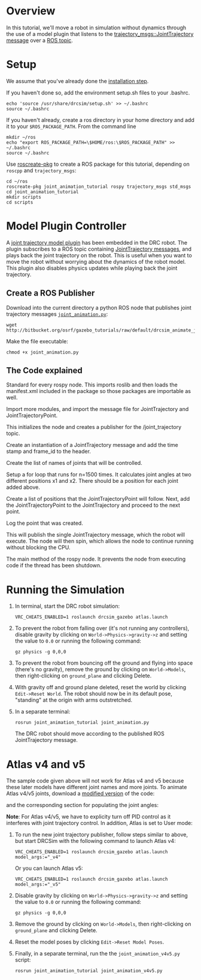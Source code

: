 # Overview

In this tutorial, we'll move a robot in simulation without dynamics through the use of a model plugin that listens to the [trajectory_msgs::JointTrajectory message](http://ros.org/wiki/trajectory_msgs) over a [ROS topic](http://www.ros.org/wiki/Topics).

# Setup

We assume that you've already done the [installation step](http://gazebosim.org/tutorials/?tut=drcsim_install&cat=drcsim).

If you haven't done so, add the environment setup.sh files to your .bashrc.

~~~
echo 'source /usr/share/drcsim/setup.sh' >> ~/.bashrc
source ~/.bashrc
~~~

If you haven't already, create a ros directory in your home directory and add it to your `$ROS_PACKAGE_PATH`. From the command line

~~~
mkdir ~/ros
echo "export ROS_PACKAGE_PATH=\$HOME/ros:\$ROS_PACKAGE_PATH" >> ~/.bashrc
source ~/.bashrc
~~~

Use [roscreate-pkg](http://ros.org/wiki/roscreate) to create a ROS package for this tutorial, depending on `roscpp` and `trajectory_msgs`:

~~~
cd ~/ros
roscreate-pkg joint_animation_tutorial rospy trajectory_msgs std_msgs
cd joint_animation_tutorial
mkdir scripts
cd scripts
~~~

# Model Plugin Controller

A [joint trajectory model plugin](https://bitbucket.org/osrf/drcsim/src/4dd60578a573/plugins/ros/gazebo_ros_joint_trajectory.h?at=default) has been embedded in the DRC robot. The plugin subscribes to a ROS topic containing [JointTrajectory messages](http://ros.org/wiki/trajectory_msgs), and plays back the joint trajectory on the robot. This is useful when you want to move the robot without worrying about the dynamics of the robot model. This plugin also disables physics updates while playing back the joint trajectory.

## Create a ROS Publisher

Download into the current directory a python ROS node that publishes joint trajectory messages [`joint_animation.py`](http://bitbucket.org/osrf/gazebo_tutorials/src/default/drcsim_animate_joints/files/joint_animation.py):

~~~
wget http://bitbucket.org/osrf/gazebo_tutorials/raw/default/drcsim_animate_joints/files/joint_animation.py
~~~

<include src='http://bitbucket.org/osrf/gazebo_tutorials/raw/default/drcsim_animate_joints/files/joint_animation.py' />

Make the file executable:

~~~
chmod +x joint_animation.py
~~~

## The Code explained

<include to='/tutorial.\)/' src='http://bitbucket.org/osrf/gazebo_tutorials/raw/default/drcsim_animate_joints/files/joint_animation.py' />

Standard for every rospy node. This imports roslib and then loads the manifest.xml included in the package so those packages are importable as well.

<include from='/import rospy/' to='/JointTrajectoryPoint/' src='http://bitbucket.org/osrf/gazebo_tutorials/raw/default/drcsim_animate_joints/files/joint_animation.py' />

Import more modules, and import the message file for JointTrajectory and JointTrajectoryPoint.

<include from='/def jointTrajectoryCommand/' to='/JointTrajectory\)/' src='http://bitbucket.org/osrf/gazebo_tutorials/raw/default/drcsim_animate_joints/files/joint_animation.py' />

This initializes the node and creates a publisher for the /joint_trajectory topic.

<include from='/    jt =/' to='/atlas::pelvis"/' src='http://bitbucket.org/osrf/gazebo_tutorials/raw/default/drcsim_animate_joints/files/joint_animation.py' />

Create an instantiation of a JointTrajectory message and add the time stamp and frame_id to the header.

<include from='/    jt\.joint/' to='/append\("atlas::r_arm_uwy"\)/' src='http://bitbucket.org/osrf/gazebo_tutorials/raw/default/drcsim_animate_joints/files/joint_animation.py' />

Create the list of names of joints that will be controlled.

<include from='/    n = 1500/' to='/1\*theta\)/' src='http://bitbucket.org/osrf/gazebo_tutorials/raw/default/drcsim_animate_joints/files/joint_animation.py' />

Setup a for loop that runs for n=1500 times. It calculates joint angles at two different positions x1 and x2. There should be a position for each joint added above.

<include from='/        p.positions.append\(x1\)/' to='/    jt.points.append\(p\)/' src='http://bitbucket.org/osrf/gazebo_tutorials/raw/default/drcsim_animate_joints/files/joint_animation.py' />

Create a list of positions that the JointTrajectoryPoint will follow.
Next, add the JointTrajectoryPoint to the JointTrajectory and proceed to the next point.

<include from='/        # set duration/' to='/n,x1,x2\)/' src='http://bitbucket.org/osrf/gazebo_tutorials/raw/default/drcsim_animate_joints/files/joint_animation.py' />

Log the point that was created.

<include from='/    pub.publish/' to='/spin\(\)/' src='http://bitbucket.org/osrf/gazebo_tutorials/raw/default/drcsim_animate_joints/files/joint_animation.py' />

This will publish the single JointTrajectory message, which the robot will execute. The node will then spin, which allows the node to continue running without blocking the CPU.

<include from='/if __/' to='/: pass/' src='http://bitbucket.org/osrf/gazebo_tutorials/raw/default/drcsim_animate_joints/files/joint_animation.py' />

The main method of the rospy node. It prevents the node from executing code if the thread has been shutdown.

# Running the Simulation

1. In terminal, start the DRC robot simulation:

    ~~~
    VRC_CHEATS_ENABLED=1 roslaunch drcsim_gazebo atlas.launch
    ~~~

1. To prevent the robot from falling over (it's not running any controllers), disable gravity by
 clicking on `World->Physics->gravity->z` and setting the value to `0.0`
 or running the following command:

    ~~~
    gz physics -g 0,0,0
    ~~~

1. To prevent the robot from bouncing off the ground and flying into space (there's no gravity), remove the ground by clicking on `World->Models`, then right-clicking on `ground_plane` and clicking Delete.

1. With gravity off and ground plane deleted, reset the world by clicking `Edit->Reset World`. The robot should now be in its default pose, "standing" at the origin with arms outstretched.

1. In a separate terminal:

    ~~~
    rosrun joint_animation_tutorial joint_animation.py
    ~~~

    The DRC robot should move according to the published ROS JointTrajectory message.


# Atlas v4 and v5

The sample code given above will not work for Atlas v4 and v5 because these later models have different joint names and more joints. To animate Atlas v4/v5 joints, download a [modified version](https://bitbucket.org/osrf/gazebo_tutorials/raw/default/drcsim_animate_joints/files/joint_animation_v4v5.py) of the code:

<include from='/    jt.joint_names.append\("atlas::back_bkz" \)/' to='/append\("atlas::r_arm_wry2"\)/' src='https://bitbucket.org/osrf/gazebo_tutorials/raw/default/drcsim_animate_joints/files/joint_animation_v4v5.py' />

and the corresponding section for populating the joint angles:

<include from='/        p.positions.append\(x2\)/' to='/jt.points.append\(p\)/' src='https://bitbucket.org/osrf/gazebo_tutorials/raw/default/drcsim_animate_joints/files/joint_animation_v4v5.py' />

**Note**: For Atlas v4/v5, we have to explicity turn off PID control as it interferes with joint trajectory control. In addition, Atlas is set to User mode:

<include from='/    \# turn off/' to='/mode_pub.publish\(String\("User"\)\)/' src='https://bitbucket.org/osrf/gazebo_tutorials/raw/default/drcsim_animate_joints/files/joint_animation_v4v5.py' />

1. To run the new joint trajectory publisher, follow steps similar to above, but start DRCSim with the following command to launch Atlas v4:

    ~~~
    VRC_CHEATS_ENABLED=1 roslaunch drcsim_gazebo atlas.launch model_args:="_v4"
    ~~~

    Or you can launch Atlas v5:

    ~~~
    VRC_CHEATS_ENABLED=1 roslaunch drcsim_gazebo atlas.launch model_args:="_v5"
    ~~~

1. Disable gravity by clicking on `World->Physics->gravity->z` and setting the value to `0.0`
 or running the following command:

    ~~~
    gz physics -g 0,0,0
    ~~~

1. Remove the ground by clicking on `World->Models`, then right-clicking on `ground_plane` and clicking Delete.

1. Reset the model poses by clicking `Edit->Reset Model Poses`.

1. Finally, in a separate terminal, run the the `joint_animation_v4v5.py` script:

    ~~~
    rosrun joint_animation_tutorial joint_animation_v4v5.py
    ~~~
